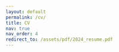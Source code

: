 ```yaml
---
layout: default
permalink: /cv/
title: CV
nav: true
nav_order: 4
redirect_to: /assets/pdf/2024_resume.pdf
---
```

